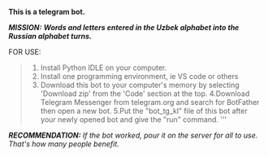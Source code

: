 **This is a telegram bot.**

***MISSION:***
 ***Words and letters entered in the Uzbek alphabet into the Russian alphabet turns.***


FOR USE:
>1. Install Python IDLE on your computer.
>2. Install one programming environment, ie VS code or others
>3. Download this bot to your computer's memory by selecting 'Download zip' from the 'Code' section at the top.
>4.Download Telegram Messenger from telegram.org and search for BotFather then open a new bot.
>5.Put the "bot_tg_kl" file of this bot after your newly opened bot and give the "run" command.
'''

***RECOMMENDATION:***
*If the bot worked, pour it on the server for all to use.*
*That's how many people benefit.*

